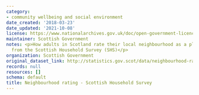 ```yaml
---
category:
- community wellbeing and social environment
date_created: '2018-03-23'
date_updated: '2021-10-08'
license: https://www.nationalarchives.gov.uk/doc/open-government-licence/version/3/
maintainer: Scottish Government
notes: <p>How adults in Scotland rate their local neighbourhood as a place to live,
  from the Scottish Household Survey (SHS)</p>
organization: Scottish Government
original_dataset_link: http://statistics.gov.scot/data/neighbourhood-rating---shs
records: null
resources: []
schema: default
title: Neighbourhood rating - Scottish Household Survey
---
```

